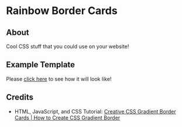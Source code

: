 # Rainbow Border Cards

## About
Cool CSS stuff that you could use on your website!

## Example Template

Please [click here](https://raymond-1227.github.io/rainbow-border-cards) to see how it will look like!

## Credits

 - HTML, JavaScript, and CSS Tutorial: [Creative CSS Gradient Border Cards | How to Create CSS Gradient Border](https://www.youtube.com/watch?v=1zFlSLD01Uw)
